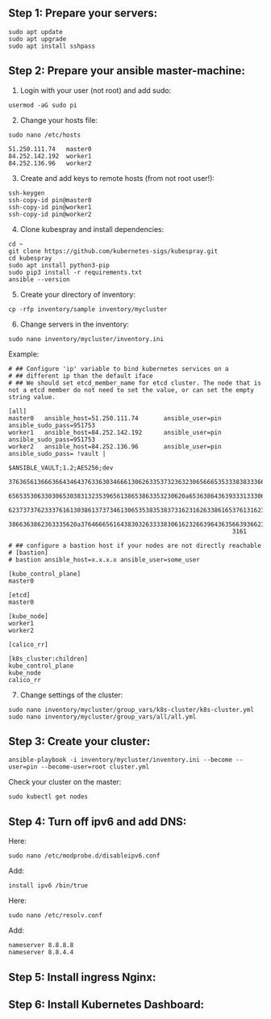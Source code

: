 ## Step 1: Prepare your servers:

```
sudo apt update
sudo apt upgrade
sudo apt install sshpass
```


## Step 2: Prepare your ansible master-machine:

1) Login with your user (not root) and add sudo:

```
usermod -aG sudo pi
```

2) Change your hosts file:

```
sudo nano /etc/hosts
```
```
51.250.111.74   master0
84.252.142.192  worker1
84.252.136.96   worker2
```

3) Create and add keys to remote hosts (from not root user!):

```
ssh-keygen
ssh-copy-id pin@master0
ssh-copy-id pin@worker1
ssh-copy-id pin@worker2
```

4) Clone kubespray and install dependencies:

```
cd ~
git clone https://github.com/kubernetes-sigs/kubespray.git
cd kubespray
sudo apt install python3-pip
sudo pip3 install -r requirements.txt
ansible --version
```

5) Create your directory of inventory:

```
cp -rfp inventory/sample inventory/mycluster
```

6) Change servers in the inventory:

```
sudo nano inventory/mycluster/inventory.ini
```

Example: 

```
# ## Configure 'ip' variable to bind kubernetes services on a
# ## different ip than the default iface
# ## We should set etcd_member_name for etcd cluster. The node that is not a etcd member do not need to set the value, or can set the empty string value.

[all]
master0   ansible_host=51.250.111.74       ansible_user=pin      ansible_sudo_pass=951753
worker1   ansible_host=84.252.142.192      ansible_user=pin      ansible_sudo_pass=951753
worker2   ansible_host=84.252.136.96       ansible_user=pin      ansible_sudo_pass= !vault |
                                                              $ANSIBLE_VAULT;1.2;AES256;dev
                                                              37636561366636643464376336303466613062633537323632306566653533383833366462366662
                                                              6565353063303065303831323539656138653863353230620a653638643639333133306331336365
                                                              62373737623337616130386137373461306535383538373162316263386165376131623631323434
                                                              3866363862363335620a376466656164383032633338306162326639643635663936623939666238
                                                              3161

# ## configure a bastion host if your nodes are not directly reachable
# [bastion]
# bastion ansible_host=x.x.x.x ansible_user=some_user

[kube_control_plane]
master0

[etcd]
master0

[kube_node]
worker1
worker2

[calico_rr]

[k8s_cluster:children]
kube_control_plane
kube_node
calico_rr
```

7) Change settings of the cluster:

```
sudo nano inventory/mycluster/group_vars/k8s-cluster/k8s-cluster.yml
sudo nano inventory/mycluster/group_vars/all/all.yml
```

## Step 3: Create your cluster:

```
ansible-playbook -i inventory/mycluster/inventory.ini --become --user=pin --become-user=root cluster.yml
```

Check your cluster on the master: 

```
sudo kubectl get nodes
```

## Step 4: Turn off ipv6 and add DNS:

Here:

```
sudo nano /etc/modprobe.d/disableipv6.conf
```

Add:

```
install ipv6 /bin/true
```

Here:

```
sudo nano /etc/resolv.conf
```

Add:

```
nameserver 8.8.8.8
nameserver 8.8.4.4
```

## Step 5: Install ingress Nginx:



## Step 6: Install Kubernetes Dashboard:


